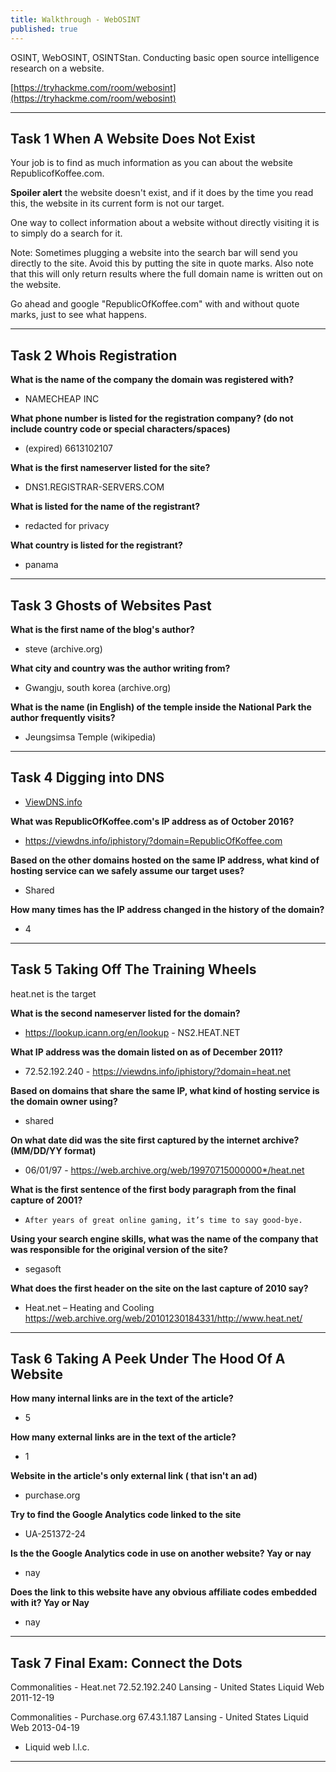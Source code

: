 ```yaml
---
title: Walkthrough - WebOSINT
published: true
---
```


OSINT, WebOSINT, OSINTStan. Conducting basic open source intelligence research on a website.

[https://tryhackme.com/room/webosint](https://tryhackme.com/room/webosint)

* * *

## Task 1 When A Website Does Not Exist 

Your job is to find as much information as you can about the website RepublicofKoffee.com.

**Spoiler alert** the website doesn't exist, and if it does by the time you read this, the website in its current form is not our target.

One way to collect information about a website without directly visiting it is to simply do a search for it.

Note: Sometimes plugging a website into the search bar will send you directly to the site. Avoid this by putting the site in quote marks. Also note that this will only return results where the full domain name is written out on the website.

Go ahead and google "RepublicOfKoffee.com" with and without quote marks, just to see what happens.

* * * 

## Task 2 Whois Registration 

**What is the name of the company the domain was registered with?**

- NAMECHEAP INC

**What phone number is listed for the registration company? (do not include country code or special characters/spaces)**

- (expired) 6613102107

**What is the first nameserver listed for the site?**

- DNS1.REGISTRAR-SERVERS.COM

**What is listed for the name of the registrant?**

- redacted for privacy

**What country is listed for the registrant?**

- panama

* * * 

## Task 3 Ghosts of Websites Past 

**What is the first name of the blog's author?**

- steve (archive.org)

**What city and country was the author writing from?**

- Gwangju, south korea (archive.org)

**What is the name (in English) of the temple inside the National Park the author frequently visits?**

- Jeungsimsa Temple (wikipedia)

* * * 

## Task 4 Digging into DNS 

- [ViewDNS.info](https://viewdns.info/)

**What was RepublicOfKoffee.com's IP address as of October 2016?**

- https://viewdns.info/iphistory/?domain=RepublicOfKoffee.com

**Based on the other domains hosted on the same IP address, what kind of hosting service can we safely assume our target uses?**

- Shared

**How many times has the IP address changed in the history of the domain?**

- 4

* * * 

## Task 5 Taking Off The Training Wheels 

heat.net is the target

**What is the second nameserver listed for the domain?**

- https://lookup.icann.org/en/lookup - NS2.HEAT.NET

**What IP address was the domain listed on as of December 2011?**

- 72.52.192.240 - https://viewdns.info/iphistory/?domain=heat.net

**Based on domains that share the same IP, what kind of hosting service is the domain owner using?**

- shared

**On what date did was the site first captured by the internet archive? (MM/DD/YY format)**

- 06/01/97 - https://web.archive.org/web/19970715000000*/heat.net

**What is the first sentence of the first body paragraph from the final capture of 2001?**

- ``After years of great online gaming, it’s time to say good-bye.``

**Using your search engine skills, what was the name of the company that was responsible for the original version of the site?**

- segasoft

**What does the first header on the site on the last capture of 2010 say?**

- Heat.net – Heating and Cooling https://web.archive.org/web/20101230184331/http://www.heat.net/

* * * 

## Task 6 Taking A Peek Under The Hood Of A Website 

**How many internal links are in the text of the article?**

- 5

**How many external links are in the text of the article?**

- 1

**Website in the article's only external link ( that isn't an ad)**

- purchase.org

**Try to find the Google Analytics code linked to the site**

- UA-251372-24

**Is the the Google Analytics code in use on another website? Yay or nay**

- nay	

**Does the link to this website have any obvious affiliate codes embedded with it? Yay or Nay**

- nay

* * *

## Task 7 Final Exam: Connect the Dots 


Commonalities - Heat.net
72.52.192.240	Lansing - United States	Liquid Web	2011-12-19

Commonalities - Purchase.org
67.43.1.187	Lansing - United States	Liquid Web	2013-04-19

- Liquid web l.l.c.

* * * 

